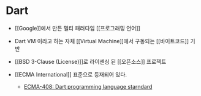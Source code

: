 # Dart

- [[Google]]에서 만든 멀티 패러다임 [[프로그래밍 언어]]

- Dart VM 이라고 하는 자체 [[Virtual Machine]]에서 구동되는 [[바이트코드]] 기반

- [[BSD 3-Clause (License)]]로 라이센싱 된 [[오픈소스]] 프로젝트

- [[ECMA International]] 표준으로 등재되어 있다.
  - [ECMA-408: Dart programming language starndard](https://www.ecma-international.org/publications-and-standards/standards/ecma-408/)